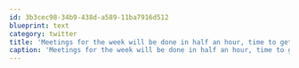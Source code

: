 ```yaml
---
id: 3b3cec98-34b9-438d-a589-11ba7916d512
blueprint: text
category: twitter
title: 'Meetings for the week will be done in half an hour, time to get some real work done.'
caption: 'Meetings for the week will be done in half an hour, time to get some real work done.'
---
```


